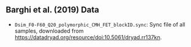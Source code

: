 ## Barghi et al. (2019) Data

- `Dsim_F0-F60_Q20_polymorphic_CMH_FET_blockID.sync`: Sync file of all samples,
    downloaded from https://datadryad.org/resource/doi:10.5061/dryad.rr137kn.

